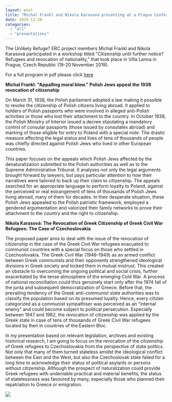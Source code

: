 ```yaml
---
layout: post
title: "Michal Frankl and Nikola Karasová presenting at a Prague Conference on Citizenship"
date: 2019-12-20
categories: 
  - "all"
  - "presentations"
---
```


The Unlikely Refuge? ERC project members Michal Frankl and Nikola Karasová participated in a workshop titled "Citizenship until further notice? Refugees and revocation of nationality," that took place in Villa Lanna in Prague, Czech Republic (19-20 November 2019).

For a full program in pdf please click [here](https://www.unlikely-refuge.eu/wp-content/uploads/2019/11/Citizenship_until_further_notice_program.pdf)

**Michal Frankl: "Appalling moral blow." Polish Jews appeal the 1938 revocation of citizenship**

On March 31, 1938, the Polish parliament adopted a law making it possible to revoke the citizenship of Polish citizens living abroad. It applied to holders of Polish passports who were involved in alleged anti-Polish activities or those who lost their attachment to the country. In October 1938, the Polish Ministry of Interior issued a decree stipulating a mandatory control of consular passports (those issued by consulates abroad) and marking of those eligible for entry to Poland with a special note. The drastic measure affecting the legal status and lives of tens of thousands of people was chiefly directed against Polish Jews who lived in other European countries.

This paper focuses on the appeals which Polish Jews affected by the denaturalization submitted to the Polish authorities as well as to the Supreme Administrative Tribunal. It analyses not only the legal arguments brought forward by lawyers, but pays particular attention to how their narratives were tailored to back up their claim to citizenship. The appeals searched for an appropriate language to perform loyalty to Poland, against the perceived or real estrangement of tens of thousands of Polish Jews living abroad, many of them for decades. In their desperate situation, these Polish Jews appealed to the Polish patriotic framework, employed a gendered argumentation and valorized their family networks to prove their attachment to the country and the right to citizenship.

**Nikola Karasová: The Revocation of Greek Citizenship of Greek Civil War Refugees: The Case of Czechoslovakia**

The proposed paper aims to deal with the issue of the revocation of citizenship in the case of the Greek Civil War refugees evacuated to communist countries with a special focus on those who settled in Czechoslovakia. The Greek Civil War (1946–1949) as an armed conflict between Greek communists and their opponents strengthened ideological divisions in Greek society and locked them in mutual mistrust. This created an obstacle to overcoming the ongoing political and social crisis, further exacerbated by the tense atmosphere of the emerging Cold War. A process of national reconciliation could thus genuinely start only after the 1974 fall of the junta and subsequent democratization of Greece. Before that, the prevailing tendency of the Greek anti-communist state authorities was to classify the population based on its presumed loyalty. Hence, every citizen categorized as a communist sympathiser was perceived as an “internal enemy” and could become subject to political persecution. Especially between 1947 and 1962, the revocation of citizenship was applied by the Greek state in case of tens of thousands of Greek Civil War refugees located by then in countries of the Eastern Bloc.

In my presentation based on relevant legislation, archives and existing historical research, I am going to focus on the revocation of the citizenship of Greek refugees to Czechoslovakia from the perspective of state politics. Not only that many of them turned stateless amidst the ideological conflict between the East and the West, but also the Czechoslovak state failed for a long time to acknowledge their status of political asylants or persons without citizenship. Although the prospect of naturalization could provide Greek refugees with undeniable practical and material benefits, the status of statelessness was favoured by many, especially those who planned their repatriation to Greece or emigration.

![](/assets/images/cover-page-001-724x1024.jpg)
